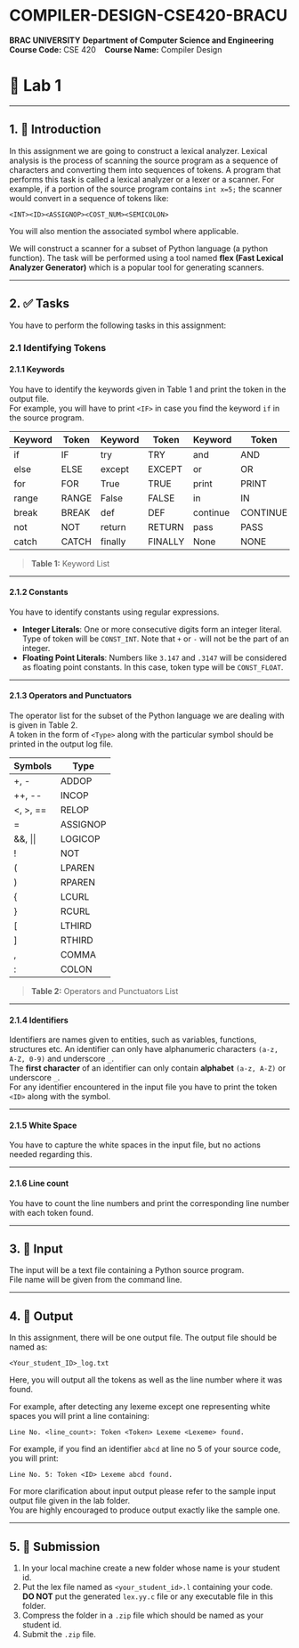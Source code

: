 # COMPILER-DESIGN-CSE420-BRACU




**BRAC UNIVERSITY**
**Department of Computer Science and Engineering**  
**Course Code:** CSE 420 &nbsp;&nbsp; 
**Course Name:** Compiler Design  


# 🔬 Lab 1

---

## 1. 📘 Introduction

In this assignment we are going to construct a lexical analyzer. Lexical analysis is the process of scanning the source program as a sequence of characters and converting them into sequences of tokens. A program that performs this task is called a lexical analyzer or a lexer or a scanner. For example, if a portion of the source program contains `int x=5;` the scanner would convert in a sequence of tokens like:

```
<INT><ID><ASSIGNOP><COST_NUM><SEMICOLON>
```

You will also mention the associated symbol where applicable.

We will construct a scanner for a subset of Python language (a python function). The task will be performed using a tool named **flex (Fast Lexical Analyzer Generator)** which is a popular tool for generating scanners.

---

## 2. ✅ Tasks

You have to perform the following tasks in this assignment:

### 2.1 Identifying Tokens

#### 2.1.1 Keywords

You have to identify the keywords given in Table 1 and print the token in the output file.  
For example, you will have to print `<IF>` in case you find the keyword `if` in the source program.

| Keyword | Token | Keyword | Token | Keyword | Token |
|---------|-------|---------|-------|---------|-------|
| if | IF | try | TRY | and | AND |
| else | ELSE | except | EXCEPT | or | OR |
| for | FOR | True | TRUE | print | PRINT |
| range | RANGE | False | FALSE | in | IN |
| break | BREAK | def | DEF | continue | CONTINUE |
| not | NOT | return | RETURN | pass | PASS |
| catch | CATCH | finally | FINALLY | None | NONE |

> **Table 1:** Keyword List

---

#### 2.1.2 Constants

You have to identify constants using regular expressions.

- **Integer Literals**: One or more consecutive digits form an integer literal. Type of token will be `CONST_INT`. Note that `+` or `-` will not be the part of an integer.
- **Floating Point Literals**: Numbers like `3.147` and `.3147` will be considered as floating point constants. In this case, token type will be `CONST_FLOAT`.

---

#### 2.1.3 Operators and Punctuators

The operator list for the subset of the Python language we are dealing with is given in Table 2.  
A token in the form of `<Type>` along with the particular symbol should be printed in the output log file.

| Symbols | Type |
|---------|------|
| +, - | ADDOP |
| ++, -- | INCOP |
| <, >, == | RELOP |
| = | ASSIGNOP |
| &&, \|\| | LOGICOP |
| ! | NOT |
| ( | LPAREN |
| ) | RPAREN |
| { | LCURL |
| } | RCURL |
| [ | LTHIRD |
| ] | RTHIRD |
| , | COMMA |
| : | COLON |

> **Table 2:** Operators and Punctuators List

---

#### 2.1.4 Identifiers

Identifiers are names given to entities, such as variables, functions, structures etc. An identifier can only have alphanumeric characters `(a-z, A-Z, 0-9)` and underscore `_`.  
The **first character** of an identifier can only contain **alphabet** `(a-z, A-Z)` or underscore `_`.  
For any identifier encountered in the input file you have to print the token `<ID>` along with the symbol.

---

#### 2.1.5 White Space

You have to capture the white spaces in the input file, but no actions needed regarding this.

---

#### 2.1.6 Line count

You have to count the line numbers and print the corresponding line number with each token found.

---

## 3. 📂 Input

The input will be a text file containing a Python source program.  
File name will be given from the command line.

---

## 4. 📄 Output

In this assignment, there will be one output file. The output file should be named as:

```
<Your_student_ID>_log.txt
```

Here, you will output all the tokens as well as the line number where it was found.

For example, after detecting any lexeme except one representing white spaces you will print a line containing:

```
Line No. <line_count>: Token <Token> Lexeme <Lexeme> found.
```

For example, if you find an identifier `abcd` at line no 5 of your source code, you will print:

```
Line No. 5: Token <ID> Lexeme abcd found.
```

For more clarification about input output please refer to the sample input output file given in the lab folder.  
You are highly encouraged to produce output exactly like the sample one.

---

## 5. 📌 Submission

1. In your local machine create a new folder whose name is your student id.  
2. Put the lex file named as `<your_student_id>.l` containing your code.  
   **DO NOT** put the generated `lex.yy.c` file or any executable file in this folder.  
3. Compress the folder in a `.zip` file which should be named as your student id.  
4. Submit the `.zip` file.








